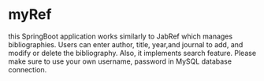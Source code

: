 # myRef
this SpringBoot application works similarly to JabRef which manages bibliographies. Users can enter author, title, year,and journal  to add, and modify or delete the bibliography. Also, it implements search feature.   Please make sure to use your own username, password in MySQL database connection.  
